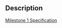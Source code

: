 ## Description

[Milestone 1 Specification](https://drive.google.com/file/d/1x26ILGzWHJqTrtQQuFrZH-AQ3j-lpnAB/view?usp=sharing)
